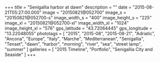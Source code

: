 +++
title = "Senigallia harbor at dawn"
description = ""
date = "2015-08-21T05:27:00.000"
image = "20150821@052700"
image_s = "20150821@052700-s"
image_width_s = "400"
image_height_s = "225"
image_xl = "20150821@052700-xl"
image_width_xl = "1024"
image_height_xl = "576"
gps_latitude = "43.72064445"
gps_longitude = "13.22048055"
phototags = [ "2015", "2015-08", "2015-08-21", "Adriatic", "Ancona", "Europe", "Italy", "Marche", "Mediterranean", "Senigallia", "Tenset", "dawn", "harbor", "morning", "river", "sea", "street lamp", "summer" ]
galleries = [ "2015 Timeline", "Portfolio", "Senigallia City and Seaside" ]
+++

